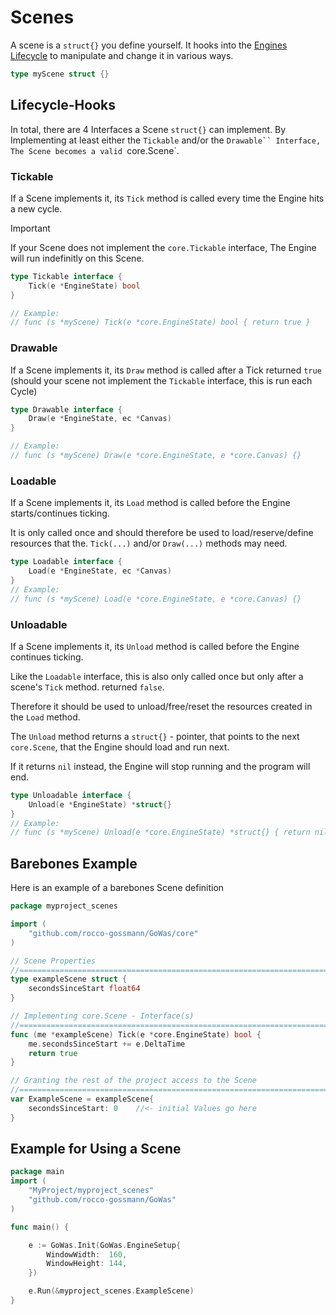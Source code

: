 # Scenes

A scene is a `struct{}` you define yourself. It hooks into the
[Engines Lifecycle](./EngineLifecycle.md) to manipulate and change it in various
ways.

```go
type myScene struct {}
```

## Lifecycle-Hooks

In total, there are 4 Interfaces a Scene `struct{}` can implement. By Implementing
at least either the `Tickable` and/or the `Drawable`` Interface, The Scene
becomes a valid `core.Scene`.

### Tickable

If a Scene implements it, its `Tick` method is called every time the Engine hits
a new cycle.

> [!important] 
> If your Scene does not implement the `core.Tickable` interface,
> The Engine will run indefinitly on this Scene.

```go
type Tickable interface {
    Tick(e *EngineState) bool
}

// Example:
// func (s *myScene) Tick(e *core.EngineState) bool { return true }
```

### Drawable

If a Scene implements it, its `Draw` method is called after a Tick returned
`true` (should your scene not implement the `Tickable` interface, this is run
each Cycle)

```go
type Drawable interface {
    Draw(e *EngineState, ec *Canvas)
}

// Example:
// func (s *myScene) Draw(e *core.EngineState, e *core.Canvas) {}
```

### Loadable

If a Scene implements it, its `Load` method is called before the Engine 
starts/continues ticking.

It is only called once and should therefore be used to load/reserve/define 
resources that the. `Tick(...)` and/or `Draw(...)` methods may need.

```go
type Loadable interface {
    Load(e *EngineState, ec *Canvas)
}
// Example:
// func (s *myScene) Load(e *core.EngineState, e *core.Canvas) {}
```

### Unloadable

If a Scene implements it, its `Unload` method is called before the Engine
continues ticking.

Like the `Loadable` interface, this is also only called once but only after a 
scene's `Tick` method. returned `false`.

Therefore it should be used to unload/free/reset the resources created in the `Load` method.

The `Unload` method returns a `struct{}` - pointer, that points to the next
`core.Scene`, that the Engine should load and run next.

If it returns `nil` instead, the Engine will stop running and the program will
end.

```go
type Unloadable interface {
    Unload(e *EngineState) *struct{}
}
// Example:
// func (s *myScene) Unload(e *core.EngineState) *struct{} { return nil }
```

## Barebones Example

Here is an example of a barebones Scene definition

```go
package myproject_scenes

import (
    "github.com/rocco-gossmann/GoWas/core"
)

// Scene Properties
//==============================================================================
type exampleScene struct {
    secondsSinceStart float64
}

// Implementing core.Scene - Interface(s)
//==============================================================================
func (me *exampleScene) Tick(e *core.EngineState) bool {
    me.secondsSinceStart += e.DeltaTime
    return true
}

// Granting the rest of the project access to the Scene
//==============================================================================
var ExampleScene = exampleScene{
    secondsSinceStart: 0    //<- initial Values go here
}
```

## Example for Using a Scene 

```go
package main
import (
    "MyProject/myproject_scenes"
    "github.com/rocco-gossmann/GoWas"
)

func main() {

    e := GoWas.Init(GoWas.EngineSetup{
        WindowWidth:  160,
        WindowHeight: 144,
    })

    e.Run(&myproject_scenes.ExampleScene)
}
```

